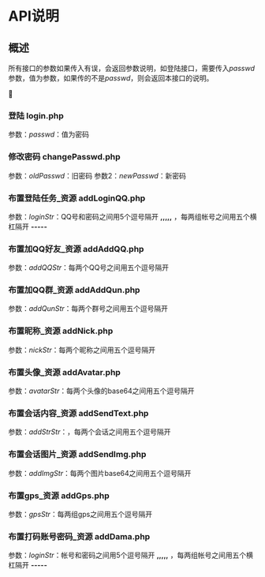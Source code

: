 # API说明
## 概述
所有接口的参数如果传入有误，会返回参数说明，如登陆接口，需要传入*passwd*参数，值为参数，如果传的不是*passwd*，则会返回本接口的说明。



:book:
### 登陆 **login.php**
参数：*passwd*：值为密码

### 修改密码 **changePasswd.php**
参数：*oldPasswd*：旧密码
参数2：*newPasswd*：新密码

### 布置登陆任务_资源 **addLoginQQ.php**
参数：*loginStr*：QQ号和密码之间用5个逗号隔开 **,,,,,** ，每两组帐号之间用五个横杠隔开 **-----** 

### 布置加QQ好友_资源 **addAddQQ.php**
参数：*addQQStr*：每两个QQ号之间用五个逗号隔开

### 布置加QQ群_资源 **addAddQun.php**
参数：*addQunStr*：每两个群号之间用五个逗号隔开

### 布置昵称_资源 **addNick.php**
参数：*nickStr*：每两个昵称之间用五个逗号隔开

### 布置头像_资源 **addAvatar.php**
参数：*avatarStr*：每两个头像的base64之间用五个逗号隔开

### 布置会话内容_资源 **addSendText.php**
参数：*addStrStr*：，每两个会话之间用五个逗号隔开

### 布置会话图片_资源 **addSendImg.php**
参数：*addImgStr*：每两个图片base64之间用五个逗号隔开

### 布置gps_资源 **addGps.php**
参数：*gpsStr*：每两组gps之间用五个逗号隔开

### 布置打码账号密码_资源 **addDama.php**
参数：*loginStr*：帐号和密码之间用5个逗号隔开 **,,,,,** ，每两组帐号之间用五个横杠隔开 **-----** 
